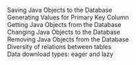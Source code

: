 Saving Java Objects to the Database<br />
Generating Values for Primary Key Column<br />
Getting Java Objects from the Database<br />
Changing Java Objects to the Database<br />
Removing Java Objects from the Database<br />
Diversity of relations between tables<br />
Data download types: eager and lazy<br />

